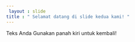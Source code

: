 ```yaml
---
 layout : slide 
title : " Selamat datang di slide kedua kami! "
---
```

Teks Anda 
Gunakan panah kiri untuk kembali!
